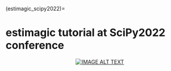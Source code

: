 (estimagic_scipy2022)=
# estimagic tutorial at SciPy2022 conference
<div align="center">
  <a class="video" href="https://www.youtube.com/watch?v=ftlw0rARrtI" target="_blank"><img src="https://i.imgur.com/l0qBew3.png" alt="IMAGE ALT TEXT"></a>
</div>
